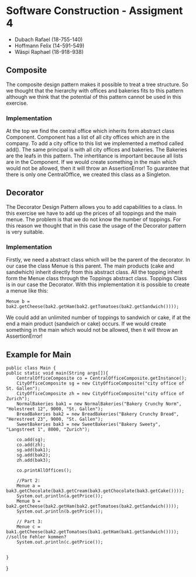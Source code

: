 
# Software Construction - Assigment 4

- Dubach Rafael (18-755-140)
- Hoffmann Felix (14-591-549)
- Wäspi Raphael (18-918-938)

## Composite
The composite design pattern makes it possible to treat a tree structure.
So we thought that the hierarchy with offices and bakeries fits to this pattern although we think that the potential of this pattern cannot be used in this exercise. 

### Implementation
At the top we find the central office which inherits form abstract class Component. 
Component has a list of all city offices which are in the company. 
To add a city office to this list we implemented a method called add().
The same principal is with all city offices and bakeries.
The Bakeries are the leafs in this pattern.
The inhertitance is important because all lists are in the Component.
If we would create something in the main which would not be allowed, then it will throw an AssertionError!
To guarantee that there is only one CentralOffice, we created this class as a Singleton.


## Decorator
The Decorator Design Pattern allows you to  add capabilities to a class.
In this exercise we have to add up the prices of all toppings and the main menue.
The problem is that we do not know the number of toppings.
For this reason we thought that in this case the usage of the Decorator pattern is very suitable. 

### Implementation
Firstly, we need a abstract class which will be the parent of the decorator.
In our case the class Menue is this parent.
The main products (cake and sandwhich) inherit directly from this abstract class.
All the topping inherit form the Menue class through the Toppings abstract class.
Toppings Class is in our case the Decorator.
With this implementation it is possible to create a menue like this:
    
    Menue b = bak2.getCheese(bak2.getHam(bak2.getTomatoes(bak2.getSandwich())));
We could add an unlimited number of toppings to sandwich or cake, if at the end a main product (sandwich or cake) occurs.
If we would create something in the main which would not be allowed, then it will throw an AssertionError!


## Example for Main

    public class Main {
    public static void main(String args[]){
        CentralOfficeComposite co = CentralOfficeComposite.getInstance();
        CityOfficeComposite sg = new CityOfficeComposite("city office of St. Gallen");
        CityOfficeComposite zh = new CityOfficeComposite("city office of Zurich");
        NormalBakeries bak1 = new NormalBakeries("Bakery Crunchy Norm", "Holestreet 12", 9000, "St. Gallen");
        BreadBakeries bak2 = new BreadBakeries("Bakery Crunchy Bread", "Herestreet 23", 9000, "St. Gallen");
        SweetBakeries bak3 = new SweetBakeries("Bakery Sweety", "Langstreet 1", 8000, "Zurich");

        co.add(sg);
        co.add(zh);
        sg.add(bak1);
        sg.add(bak2);
        zh.add(bak3);

        co.printAllOffices();

        //Part 2:
        Menue a = bak3.getChocolate(bak3.getCream(bak3.getChocolate(bak3.getCake())));
        System.out.println(a.getPrice());
        Menue b = bak2.getCheese(bak2.getHam(bak2.getTomatoes(bak2.getSandwich())));
        System.out.println(b.getPrice());

        // Part 3:
        Menue c = bak1.getCheese(bak2.getTomatoes(bak1.getHam(bak1.getSandwich()))); //sollte Fehler kommen?
        System.out.println(c.getPrice());


    }
}